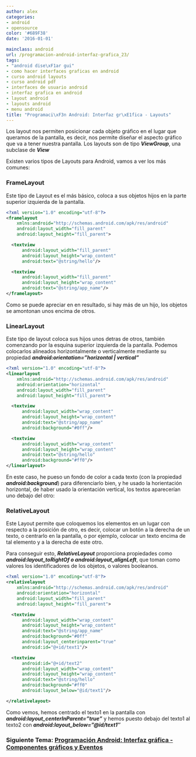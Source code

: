```yaml
---
author: alex
categories:
- android
- opensource
color: '#689F38'
date: '2016-01-01'

mainclass: android
url: /programacion-android-interfaz-grafica_23/
tags:
- "android dise\xF1ar gui"
- como hacer interfaces graficas en android
- curso android layouts
- curso android pdf
- interfaces de usuario android
- interfaz grafica en android
- layout android
- layouts android
- menu android
title: "Programaci\xF3n Android: Interfaz gr\xE1fica - Layouts"
---
```


Los layout nos permiten posicionar cada objeto gráfico en el lugar que queramos de la pantalla, es decir, nos permite diseñar el aspecto gráfico que va a tener nuestra pantalla. Los layouts son de tipo ***ViewGroup***, una subclase de ***View***

Existen varios tipos de Layouts para Android, vamos a ver los más comunes:

<!--more--><!--ad-->

### FrameLayout

Este tipo de Layout es el más básico, coloca a sus objetos hijos en la parte superior izquierda de la pantalla.

```xml
<?xml version="1.0" encoding="utf-8"?>
<framelayout
    xmlns:android="http://schemas.android.com/apk/res/android"
    android:layout_width="fill_parent"
    android:layout_height="fill_parent">

  <textview
      android:layout_width="fill_parent"
      android:layout_height="wrap_content"
      android:text="@string/hello"/>

  <textview
      android:layout_width="fill_parent"
      android:layout_height="wrap_content"
      android:text="@string/app_name"/>
</framelayout>
```

Como se puede apreciar en en resultado, si hay más de un hijo, los objetos se amontonan unos encima de otros.

<figure>
	<amp-img on="tap:lightbox1" role="button" tabindex="0" layout="responsive" alt="FrameLayout Android" title="FrameLayout Android"  height="436" width="328" src="https://2.bp.blogspot.com/-YNiwbTTpG5Y/TgMwa0LJnoI/AAAAAAAAApg/PKXOsoXfMoU/s800/frameLayout.png"></amp-img>
</figure>

### LinearLayout

Este tipo de layout coloca sus hijos unos detras de otros, también comenzando por la esquina superior izquierda de la pantalla. Podemos colocarlos alineados horizontalmente o verticalmente mediante su propiedad ***android:orientation=&#8221;horizontal \| vertical&#8221;***

```xml
<?xml version="1.0" encoding="utf-8"?>
<linearlayout
    xmlns:android="http://schemas.android.com/apk/res/android"
    android:orientation="horizontal"
    android:layout_width="fill_parent"
    android:layout_height="fill_parent">

  <textview
      android:layout_width="wrap_content"
      android:layout_height="wrap_content"
      android:text="@string/app_name"
      android:background="#0ff"/>

  <textview
      android:layout_width="wrap_content"
      android:layout_height="wrap_content"
      android:text="@string/hello"
      android:background="#ff0"/>
</linearlayout>
```

En este caso, he pueso un fondo de color a cada texto (con la propiedad ***android:background***) para diferenciarlo bien, y he usado la horientación horizontal, de haber usado la orientación vertical, los textos aparecerían uno debajo del otro:

<figure>
	<amp-img on="tap:lightbox1" role="button" tabindex="0" layout="responsive" alt="LinearLayout Android" title="LinearLayout Android"  height="435" width="326" src="https://3.bp.blogspot.com/-tT2G6ADQahI/TgM14QuwAjI/AAAAAAAAApw/PqPNv1ryoTs/s800/LinearLayout.png"></amp-img>
</figure>

### RelativeLayout

Este Layout permite que coloquemos los elementos en un lugar con respecto a la posición de otro, es decir, colocar un botón a la derecha de un texto, o centrarlo en la pantalla, o por ejemplo, colocar un texto encima de tal elemento y a la derecha de este otro.

Para conseguir esto, ***RelativeLayout*** proporciona propiedades como ***android:layout\_toRightOf o android:layout\_alignLeft***, que toman como valores los identificadores de los objetos, o valores booleanos.

```xml
<?xml version="1.0" encoding="utf-8"?>
<relativelayout
    xmlns:android="http://schemas.android.com/apk/res/android"
    android:orientation="horizontal"
    android:layout_width="fill_parent"
    android:layout_height="fill_parent">

  <textview
      android:layout_width="wrap_content"
      android:layout_height="wrap_content"
      android:text="@string/app_name"
      android:background="#0ff"
      android:layout_centerinparent="true"
      android:id="@+id/text1"/>

  <textview
      android:id="@+id/text2"
      android:layout_width="wrap_content"
      android:layout_height="wrap_content"
      android:text="@string/hello"
      android:background="#ff0"
      android:layout_below="@id/text1"/>

</relativelayout>
```

Como vemos, hemos centrado el texto1 en la pantalla con ***android:layout_centerInParent=&#8221;true&#8221;*** y hemos puesto debajo del texto1 al texto2 con ***android:layout_below=&#8221;@id/text1&#8243;***

<figure>
	<amp-img on="tap:lightbox1" role="button" tabindex="0" layout="responsive" title="relativeLayout Android" alt="relativeLayout Android"  height="437" width="326" src="https://1.bp.blogspot.com/-pB2RUTDnOSg/TgOGYaZCVaI/AAAAAAAAAp4/r_qjr4tJoKc/s800/RelativeLayout.png"></amp-img>
</figure>

### Siguiente Tema: [Programación Android: Interfaz gráfica - Componentes gráficos y Eventos][1]

 [1]: https://elbauldelprogramador.com/programacion-android-interfaz-grafica_25/
